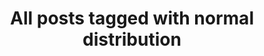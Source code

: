 ---
layout: tag
title: "All posts tagged with normal distribution"
permalink: /weblog/tags/normal-distribution/
taxonomy: normal distribution
---
